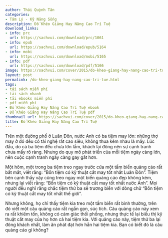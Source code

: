 ```yaml
---
author: Thái Quỳnh Tân
categories:
- Tâm Lý - Kỹ Năng Sống
description: Đố Khéo Giảng Hay Nâng Cao Trí Tuệ
download_links:
- info: prc
  url: https://sachvui.com/download/prc/1061
- info: epub
  url: https://sachvui.com/download/epub/5164
- info: mobi
  url: https://sachvui.com/download/mobi/5165
- info: pdf
  url: https://sachvui.com/download/pdf/5166
image: https://sachvui.com/cover/2015/do-kheo-giang-hay-nang-cao-tri-tue.jpg
layout: post
permalink: /do-kheo-giang-hay-nang-cao-tri-tue.html
tags:
- tải sách miễn phí
- tải sách nhanh
- tải ebooks miễn phí
- pdf miễn phí
- Đố Khéo Giảng Hay Nâng Cao Trí Tuệ ebook
- Đố Khéo Giảng Hay Nâng Cao Trí Tuệ pdf
thumbnail_url: https://sachvui.com/cover/2015/do-kheo-giang-hay-nang-cao-tri-tue.jpg
title: Đố Khéo Giảng Hay Nâng Cao Trí Tuệ
---
```


 <div class="item-desc text-justify"> <p>Trên một đường phố ở Luân Đôn, nước Anh có ba tiệm may lớn: những thợ may ở đó đều có tài nghệ rất cao siêu, không thua kém nhau là mấy. Lúc đầu, do cả ba tiệm đều chưa lớn lắm, khách lại đông nên sự cạnh tranh chưa mấy rõ ràng. Nhưng do quy mô phát triển của mỗi tiệm ngày càng lớn, nên cuộc cạnh tranh ngày càng gay gắt hơn.</p><p>Một hôm, một trong ba tiệm treo ngay trước cửa một tấm biển quảng cáo rất bắt mắt, viết rằng: “Bổn tiệm có kỹ thuật cắt may tốt nhất Luân Đôn”. Tiệm bên cạnh thấy vậy cũng treo ngay một biển quảng cáo đẹp không kém, nhưng lại viết rằng: “Bổn tiệm có kỹ thuật cắt may tốt nhất nước Anh”. Mọi người đều nghĩ rằng chắc tiệm thứ ba sẽ trương biển với dòng chữ “Bổn tiệm có kỹ thuật cắt may tốt nhất thế giới”.</p><p>Nhưng không, họ chỉ thấy tiệm kia treo một tấm biển rất bình thường, trên đó viết một câu quảng cáo rất ngắn gọn, súc tích. Câu quảng cáo này xem ra rất khiêm tốn, không có cảm giác thổi phồng, nhưng thực tế lại biểu thị kỹ thuật cắt may của họ hơn cả hai tiệm kia. Với quảng cáo này, tiệm thứ ba lại đông khách nhất, làm ăn phát đạt hơn hẳn hai tiệm kia. Bạn có biết đó là câu quảng cáo gì không?</p> </div>